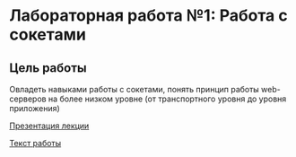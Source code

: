 # Лабораторная работа №1: Работа с сокетами

## Цель работы

Овладеть навыками работы с сокетами, понять принцип работы web-серверов на более низком уровне (от транспортного уровня до уровня приложения)

[Презентация лекции](https://docs.google.com/presentation/d/1w1CxQJ8w6kxJ54H-ouiNOucqRlpPFcXW)

[Текст работы](https://drive.google.com/file/d/1p5FUB09uZlniENeAmPSuXjYvI-G7bCGy)
